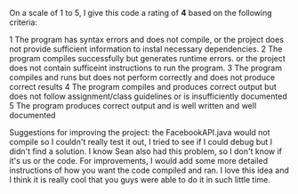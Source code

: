 On a scale of 1 to 5, I give this code a rating of __4__ based on the following criteria:

1  The program has syntax errors and does not compile, or the project does not provide sufficient information to instal necessary dependencies.
2  The program compiles successfully but generates runtime errors. or the project does not contain sufficeint instructions to run the program.
3  The program compiles and runs but does not perform correctly and does not produce correct results
4  The program compiles and produces correct output but does not follow assignment/class guidelines or is insufficiently documented
5  The program produces correct output and is well written and well documented

Suggestions for improving the project:
the FacebookAPI.java would not compile so I couldn't really test it out, I tried to see if I could debug but I didn't find a solution. I know Sean also had this problem, so I don't know if it's us or the code. For improvements, I would add some more detailed instructions of how you want the code compiled and ran.
I love this idea and I think it is really cool that you guys were able to do it in such little time. 

